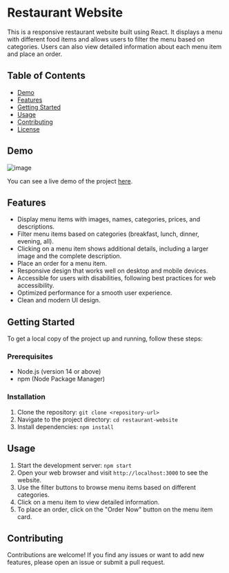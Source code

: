 # Restaurant Website

This is a responsive restaurant website built using React. It displays a menu with different food items and allows users to filter the menu based on categories. Users can also view detailed information about each menu item and place an order.

## Table of Contents
- [Demo](#demo)
- [Features](#features)
- [Getting Started](#getting-started)
- [Usage](#usage)
- [Contributing](#contributing)
- [License](#license)

## Demo
![image](https://github.com/aarushiagarwal131/RestaurantSite/assets/100944778/1287861c-bcfc-45e9-bcf2-5f753ee6fa2a)

You can see a live demo of the project [here](https://example.com).

## Features
- Display menu items with images, names, categories, prices, and descriptions.
- Filter menu items based on categories (breakfast, lunch, dinner, evening, all).
- Clicking on a menu item shows additional details, including a larger image and the complete description.
- Place an order for a menu item.
- Responsive design that works well on desktop and mobile devices.
- Accessible for users with disabilities, following best practices for web accessibility.
- Optimized performance for a smooth user experience.
- Clean and modern UI design.

## Getting Started
To get a local copy of the project up and running, follow these steps:

### Prerequisites
- Node.js (version 14 or above)
- npm (Node Package Manager)

### Installation
1. Clone the repository: `git clone <repository-url>`
2. Navigate to the project directory: `cd restaurant-website`
3. Install dependencies: `npm install`

## Usage
1. Start the development server: `npm start`
2. Open your web browser and visit `http://localhost:3000` to see the website.
3. Use the filter buttons to browse menu items based on different categories.
4. Click on a menu item to view detailed information.
5. To place an order, click on the "Order Now" button on the menu item card.

## Contributing
Contributions are welcome! If you find any issues or want to add new features, please open an issue or submit a pull request.
